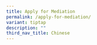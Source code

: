 ```yaml
---
title: Apply for Mediation
permalink: /apply-for-mediation/
variant: tiptap
description: ""
third_nav_title: Chinese
---
```

